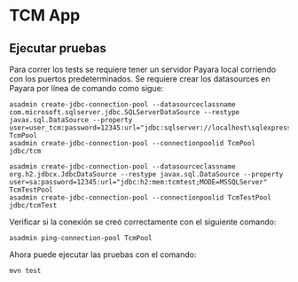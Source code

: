# TCM App

## Ejecutar pruebas
Para correr los tests se requiere tener un servidor Payara local corriendo con los puertos predeterminados.
Se requiere crear los datasources en Payara por línea de comando como sigue: 
```
asadmin create-jdbc-connection-pool --datasourceclassname com.microsoft.sqlserver.jdbc.SQLServerDataSource --restype javax.sql.DataSource --property user=user_tcm:password=12345:url="jdbc:sqlserver://localhost\sqlexpress;DatabaseName=tcm;encrypt=true;trustServerCertificate=true;" TcmPool
asadmin create-jdbc-connection-pool --connectionpoolid TcmPool jdbc/tcm

asadmin create-jdbc-connection-pool --datasourceclassname org.h2.jdbcx.JdbcDataSource --restype javax.sql.DataSource --property user=sa:password=12345:url="jdbc:h2:mem:tcmtest;MODE=MSSQLServer" TcmTestPool
asadmin create-jdbc-connection-pool --connectionpoolid TcmTestPool jdbc/tcmTest
```
Verificar si la conexión se creó correctamente con el siguiente comando:

```
asadmin ping-connection-pool TcmPool
```

Ahora puede ejecutar las pruebas con el comando:
```
mvn test
```

